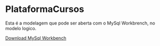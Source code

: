 # PlataformaCursos

Esta é a modelagem que pode ser aberta com o MySql Workbrench, no modelo logico.

[Download MySql Workbench](https://dev.mysql.com/downloads/workbench/)
